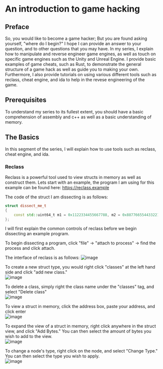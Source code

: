 # An introduction to game hacking

## Preface
So, you would like to become a game hacker;  But you are found asking yourself, "where do I begin?"  I hope I can provide an answer to your question, and to other questions that you may have.  In my series, I explain how to manipulate and reverse engineer game engines, as well as touch on specific game engines such as the Unity and Unreal Engine.  I provide basic examples of game cheats, such as Rust, to demonstrate the general structure of a game hack as well as guide you to making your own.  Furthermore, I also provide tutorials on using various different tools such as reclass, cheat engine, and ida to help in the revese engineering of the game.

## Prerequisites
To understand my series to its fullest extent, you should have a basic comprehension of assembly and c++ as well as a basic understanding of memory.

## The Basics
In this segment of the series, I will explain how to use tools such as reclass, cheat engine, and ida.

### Reclass
Reclass is a powerful tool used to view structs in memory as well as construct them.  Lets start with an example, the program I am using for this example can be found here: https://reclass.example

The code of the struct I am dissecting is as follows: 
```c++
struct dissect_me_t
{
	const std::uint64_t m1 = 0x1122334455667788, m2 = 0x8877665544332211;
};
```

I will first explain the common controls of reclass before we begin dissecting an example program.

To begin dissecting a program, click "file" -> "attach to process" -> find the process and click attach.

The interface of reclass is as follows:
![image](https://user-images.githubusercontent.com/75095310/130306174-ac9f98ec-a4e0-4c3a-bcf7-b21f20f2f786.png)

To create a new struct type, you would right click "classes" at the left hand side and click "add new class." 
<br />
![image](https://user-images.githubusercontent.com/75095310/130306219-730caa6c-1a64-4add-9c63-d483e77d0eb3.png)

To delete a class, simply right the class name under the "classes" tag, and select "Delete class"
<br />
![image](https://user-images.githubusercontent.com/75095310/130306312-32402a2b-570b-40e6-8b4d-7aacffde5d2f.png)

To view a struct in memory, click the address box, paste your address, and click enter
<br />
![image](https://user-images.githubusercontent.com/75095310/130306402-6356cf79-bd00-4145-ac4a-075dac29db85.png)

To expand the view of a struct in memory, right click anywhere in the struct view, and click "Add Bytes."  You can then select the amount of bytes you wish to add to the view.
<br />
![image](https://user-images.githubusercontent.com/75095310/130306677-98249a10-b8a9-45c9-93af-d73657bf6126.png)

To change a node's type, right click on the node, and select "Change Type."  You can then select the type you wish to apply.
<br />
![image](https://user-images.githubusercontent.com/75095310/130306754-a8d910dc-8e4a-4807-8297-dfec630526d7.png)
